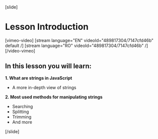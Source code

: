 [slide]

# Lesson Introduction

[vimeo-video]
[stream language="EN" videoId="489817304/7147cfd46b" default /]
[stream language="RO" videoId="489817304/7147cfd46b"  /]
[/video-vimeo]

## In this lesson you will learn:

**1. What are strings in JavaScript**

-  A more in-depth view of strings

**2. Most used methods for manipulating strings**

-  Searching
-  Splitting
-  Trimming
-  And more

[/slide]

